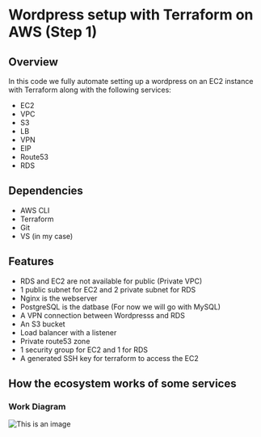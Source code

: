 # Wordpress setup with Terraform on AWS (Step 1)

## Overview

In this code we fully automate setting up a wordpress on an EC2 instance with Terraform along with the following services:
- EC2 
- VPC 
- S3 
- LB  
- VPN 
- EIP  
- Route53 
- RDS

## Dependencies
- AWS CLI
- Terraform
- Git
- VS (in my case)

## Features
- RDS and EC2 are not available for public (Private VPC)
- 1 public subnet for EC2 and 2 private subnet for RDS
- Nginx is the webserver
- PostgreSQL is the datbase (For now we will go with MySQL)
- A VPN connection between Wordpresss and RDS
- An S3 bucket 
- Load balancer with a listener
- Private route53 zone
- 1 security group for EC2 and 1 for RDS
- A generated SSH key for terraform to access the EC2

## How the ecosystem works of some services

### Work Diagram

![This is an image](https://drive.google.com/file/d/1Lozs9kjZJoPeyBGDxgo8QsgbO6XLDlRt/view?usp=sharing)








